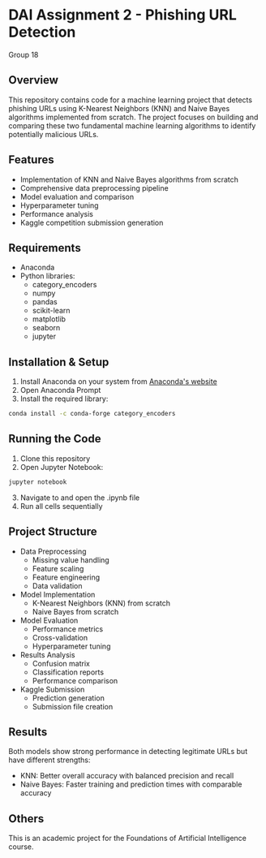 # DAI Assignment 2 - Phishing URL Detection
Group 18

## Overview
This repository contains code for a machine learning project that detects phishing URLs using K-Nearest Neighbors (KNN) and Naive Bayes algorithms implemented from scratch. The project focuses on building and comparing these two fundamental machine learning algorithms to identify potentially malicious URLs.

## Features
- Implementation of KNN and Naive Bayes algorithms from scratch
- Comprehensive data preprocessing pipeline
- Model evaluation and comparison
- Hyperparameter tuning
- Performance analysis
- Kaggle competition submission generation

## Requirements
- Anaconda
- Python libraries:
  - category_encoders
  - numpy
  - pandas
  - scikit-learn
  - matplotlib
  - seaborn
  - jupyter

## Installation & Setup
1. Install Anaconda on your system from [Anaconda's website](https://www.anaconda.com/download)
2. Open Anaconda Prompt
3. Install the required library:
```bash
conda install -c conda-forge category_encoders
```

## Running the Code
1. Clone this repository
2. Open Jupyter Notebook:
```bash
jupyter notebook
```
3. Navigate to and open the .ipynb file
4. Run all cells sequentially

## Project Structure
- Data Preprocessing
  - Missing value handling
  - Feature scaling
  - Feature engineering
  - Data validation
- Model Implementation
  - K-Nearest Neighbors (KNN) from scratch
  - Naive Bayes from scratch
- Model Evaluation
  - Performance metrics
  - Cross-validation
  - Hyperparameter tuning
- Results Analysis
  - Confusion matrix
  - Classification reports
  - Performance comparison
- Kaggle Submission
  - Prediction generation
  - Submission file creation

## Results
Both models show strong performance in detecting legitimate URLs but have different strengths:
- KNN: Better overall accuracy with balanced precision and recall
- Naive Bayes: Faster training and prediction times with comparable accuracy

## Others
This is an academic project for the Foundations of Artificial Intelligence course. 